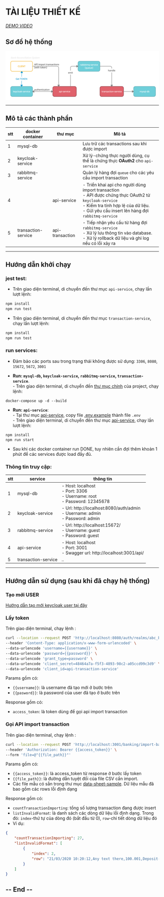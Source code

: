 # TÀI LIỆU THIẾT KẾ 
###### [DEMO VIDEO](https://drive.google.com/file/d/1JkKpiCGeHHgfADr82LM0laBQK2ebCQSY/view?usp=sharing)

## Sơ đồ hệ thống
![Sơ đồ hệ thống](./brs-flow.jpg)

---

## Mô tả các thành phần

|  stt | docker container |  thư mục | Mô tả |
| ---- | ---------------- | -------- | ------|
| 1  |  mysql-db  |  | Lưu trữ các transactions sau khi được import  |
| 2  |  keycloak-service | |  Xử lý-chứng thực người dùng, cụ thể là chứng thực **OAuth2** cho `api-service` |
| 3  |  rabbitmq-service | | Quản lý hàng đợi `queue` cho các yêu cầu import transaction|
| 4  | | api-service |- Triển khai api cho người dùng import transaction <br/>- API được chứng thực OAuth2 từ `keycloak-service` <br/>- Kiểm tra tính hợp lệ của dữ liệu. <br/>- Gửi yêu cầu insert lên hàng đợi `rabbitmq-service` |
| 5  |  transaction-service | api-transaction |- Tiếp nhận yêu cầu từ hàng đợi `rabbitmq-service` <br/>- Xử lý lưu thông tin vào database.<br/>- Xử lý rollback dữ liệu và ghi log nếu có lỗi xảy ra |

---

## Hướng dẫn khởi chạy

### jest test:
- Trên giao diện terminal, di chuyển đến thư mục `api-service`, chạy lần lượt lệnh:
```bash
npm install
npm run test
```

- Trên giao diện terminal, di chuyển đến thư mục `transaction-service`, chạy lần lượt lệnh:
```bash
npm install
npm run test
```

### run services:

- Đảm bảo các ports sau trong trạng thái không được sử dụng: `3306`, `8080`, `15672`, `5672`, `3001`

- **Run: `mysql-db`, `keycloak-service`, `rabbitmq-service`, `transaction-service`**.
<br/>- Trên giao diện terminal, di chuyển đến [thư mục chính]() của project, chạy lệnh:
```docker
docker-compose up -d --build
```

- **Run: `api-service`**:
<br/> - Tại thư mục [api-service](api-service), copy file [.env.example](api-service/.env.example) thành file `.env`
<br/> - Trên giao diện terminal, di chuyển đến thư mục [api-service](api-service), chạy lần lượt lệnh:
```docker
npm install
npm run start
```
- Sau khi các docker container run DONE, tuy nhiên cần đợi thêm khoản 1 phút để các services được load đầy đủ.

### Thông tin truy cập:
|  stt | service              | thông tin |
| ---- | -------------------- |-----------|
| 1    |  mysql-db            |- Host: localhost <br/>- Port: 3306 <br/> - Username: root <br/>- Password: 12345678|
| 2    |  keycloak-service    |- Url: http://localhost:8080/auth/admin <br/> - Username: admin <br/>- Password: admin|
| 3    |  rabbitmq-service    |- Url: http://localhost:15672/ <br/> - Username: guest <br/>- Password: guest|
| 4    |  api-service         |- Host: localhost <br/> - Port: 3001 <br/> - Swagger url: http://localhost:3001/api/|
| 5    |  transaction-service |_.._|

---


## Hướng dẫn sử dụng (sau khi đã chạy hệ thống)

### Tạo mới USER
[Hướng dẫn tạo mới keycloak user tại đây](./CREATE-USER-KEYCLOAK.pdf)

### Lấy token
Trên giao diện terminal, chạy lệnh :
```bash
curl --location --request POST 'http://localhost:8080/auth/realms/abc_bank/protocol/openid-connect/token' \
--header 'Content-Type: application/x-www-form-urlencoded' \
--data-urlencode 'username={{username}}' \
--data-urlencode 'password={{password}}' \
--data-urlencode 'grant_type=password' \
--data-urlencode 'client_secret=48464a7a-f5f3-4893-98c2-a05ccd99c3d9' \
--data-urlencode 'client_id=api-transaction-service'
```
Params gồm có: <br/>
- `{{username}}`: là username đã tạo mới ở bước trên
- `{{pasword}}`: là password của user đã tạo ở bước trên

Response gồm có: 
- `access_token`: là token dùng để gọi api import transaction


### Gọi API import transaction 
Trên giao diện terminal, chạy lệnh :
```bash
curl --location --request POST 'http://localhost:3001/banking/import-bank-transaction' \
--header 'Authorization: Bearer {{access_token}}' \
--form 'file=@"{{file_path}}"'
```
Params gồm có: <br/>
- `{{access_token}}`: là access_token từ response ở bước lấy token
- `{{file_path}}`: là đường dẫn tuyệt đối của file CSV cần import.
- Các file mẫu có sẳn trong thư mục [data-sheet-sample](data-sheet-sample). Dữ liệu mẫu đã bao gồm các rows lỗi định dạng

Response gồm có: 
- `countTransactionImporting`: tổng số lượng transaction đang được insert
- `listInvalidFormat`: là danh sách các dòng dữ liệu lỗi định dạng. Trong đó: `index`-thứ tự của dòng đó (bắt đầu từ 0), `row`-chi tiết dòng dữ liệu đó
- Ví dụ:
```json
{
    "countTransactionImporting": 27,
    "listInvalidFormat": [
        {
            "index": 2,
            "row": "21/03/2020 10:20:12,Any text there,100.001,Deposit-wrong"
        }
    ]
}
```
## -- End --
